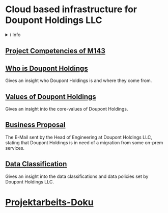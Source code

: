 # Cloud based infrastructure for Doupont Holdings LLC
<details>
<summary>ℹ️ Info</summary>
This is a repository that is a working process in paralell with the repository M346. In the M346 Repository everything regarding the cloud platform will be documented there.

[M346 Repository](https://github.com/Campus-Castolo/m346)
</details>

## [Project Competencies of M143](projectdocumentation/competencies.pdf)

## [Who is Doupont Holdings](projectdocumentation/history-doupont-holdings.md#who-is-doupont-holdings-llc)
Gives an insight who Doupont Holdings is and where they come from.

## [Values of Doupont Holdings](projectdocumentation/history-doupont-holdings.md#what-are-the-values-of-doupont-holdings)
Gives an insight into the core-values of Doupont Holdings.

## [Business Proposal](projectdocumentation/proposal-doupont-holdings.md)
The E-Mail sent by the Head of Engineering at Doupont Holdings LLC, stating that Doupont Holdings is in need of a migration from some on-prem services.

## [Data Classification](projectdocumentation/doupont-holdings-data-classifications.md)
Gives an insight into the data classifications and data policies set by Doupont Holdings LLC.

# [Projektarbeits-Doku](m143.pdf)
